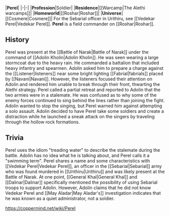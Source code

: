 |**Perel**|
|-|-|
|**Profession**|Soldier|
|**Residence**|[[Warcamp\|The Alethi warcamps]]|
|**Homeworld**|[[Roshar\|Roshar]]|
|**Universe**|[[Cosmere\|Cosmere]]|
For the Sebarial officer in Urithiru, see [[Vedekar Perel\|Vedekar Perel]].
**Perel** is a field commander on [[Roshar\|Roshar]].

## History
Perel was present at the [[Battle of Narak\|Battle of Narak]] under the command of [[Adolin Kholin\|Adolin Kholin]]. He was seen wearing a large stormcoat due to the heavy rain.
He commanded a battalion that included heavy infantry and spearmen. Adolin asked him to prepare a charge against the [[Listener\|listeners]] near some bright lighting [[Fabrial\|fabrials]] placed by [[Navani\|Navani]]. However, the listeners focused their attention on Adolin and rendered him unable to break through their front, thwarting the Alethi strategy. Perel called a partial retreat and reported to Adolin that the two armies were in a stalemate. He was confused as to why some of the enemy forces continued to sing behind the lines rather than joining the fight. Adolin wanted to stop the singing, but Perel warned him against attempting a solo assault. Adolin decided to have Perel take some soldiers and create a distraction while he launched a sneak attack on the singers by traveling through the hollow rock formations.

## Trivia
Perel uses the idiom "treading water" to describe the stalemate during the battle. Adolin has no idea what he is talking about, and Perel calls it a "swimming term".
Perel shares a name and some characteristics with [[Vedekar Perel\|Vedekar Perel]], an officer in the [[Sebarial\|Sebarial]] army who was found murdered in [[Urithiru\|Urithiru]] and was likely present at the Battle of Narak. At one point, [[General Khal\|General Khal]] and [[Dalinar\|Dalinar]] specifically mentioned the possibility of using Sebarial troops to support Adolin. However, Adolin claims that he did not know Vedekar Perel and [[May Aladar\|May Aladar's]] investigation indicates that he was known as a quiet administrator, not a soldier.


https://coppermind.net/wiki/Perel